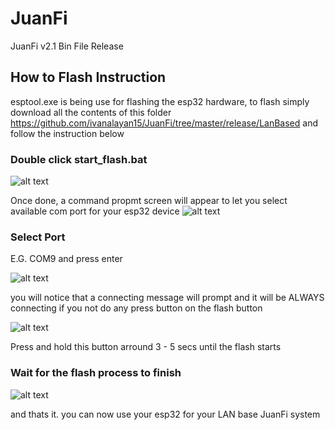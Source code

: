 # JuanFi

JuanFi v2.1 Bin File Release


## How to Flash Instruction
 
esptool.exe is being use for flashing the esp32 hardware, to flash simply download all the contents of this folder
https://github.com/ivanalayan15/JuanFi/tree/master/release/LanBased and follow the instruction below

### Double click start_flash.bat 

![alt text](https://github.com/ivanalayan15/JuanFi/blob/master/docs/JuanFi-Lan-FlashFile1.PNG?raw=true)

Once done, a command propmt screen will appear to let you select available com port for your esp32 device
![alt text](https://github.com/ivanalayan15/JuanFi/blob/master/docs/JuanFi-Lan-FlashFile2.PNG?raw=true)

### Select Port

E.G. COM9 and press enter

![alt text](https://github.com/ivanalayan15/JuanFi/blob/master/docs/JuanFi-Lan-FlashFile3.PNG?raw=true)

you will notice that a connecting message will prompt and it will be ALWAYS connecting if you not do any press button on the flash button

![alt text](https://github.com/ivanalayan15/JuanFi/blob/master/docs/JuanFi-Lan-FlashFile4.PNG?raw=true)

Press and hold this button arround 3 - 5 secs until the flash starts

### Wait for the flash process to finish 

![alt text](https://github.com/ivanalayan15/JuanFi/blob/master/docs/JuanFi-Lan-FlashFile5.PNG?raw=true)

and thats it. you can now use your esp32 for your LAN base JuanFi system
